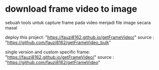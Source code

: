 # download frame video to image
sebuah tools untuk capture frame pada video menjadi file image secara masal

deploy this project: 
"https://fauzi8162.github.io/getFrameVideo/"
source :
"https://github.com/fauzi8162/getFrameVideo_bulk"

single version and custom specific frame: 
"https://fauzi8162.github.io/getFrameVideo/"
source :
"https://github.com/fauzi8162/getFrameVideo"
